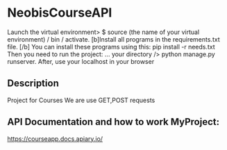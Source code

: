 # NeobisCourseAPI
Launch the virtual environment> $ source (the name of your virtual environment) / bin / activate. 
[b]Install all programs in the requirements.txt file. [/b]
You can install these programs using this:
pip install -r needs.txt
Then you need to run the project:
... your directory /> python manage.py runserver.
After, use your localhost in your browser

## Description
Project for Courses
We are use GET,POST requests

## API Documentation and how to work MyProject: 
https://courseapp.docs.apiary.io/
